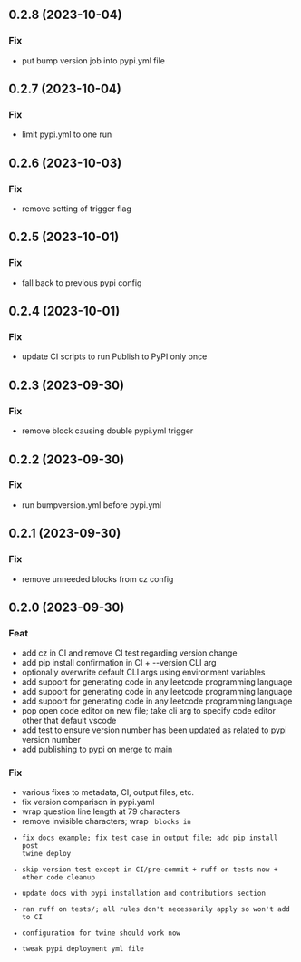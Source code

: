 ## 0.2.8 (2023-10-04)

### Fix

- put bump version job into pypi.yml file

## 0.2.7 (2023-10-04)

### Fix

- limit pypi.yml to one run

## 0.2.6 (2023-10-03)

### Fix

- remove setting of trigger flag

## 0.2.5 (2023-10-01)

### Fix

- fall back to previous pypi config

## 0.2.4 (2023-10-01)

### Fix

- update CI scripts to run Publish to PyPI only once

## 0.2.3 (2023-09-30)

### Fix

- remove block causing double pypi.yml trigger

## 0.2.2 (2023-09-30)

### Fix

- run bumpversion.yml before pypi.yml

## 0.2.1 (2023-09-30)

### Fix

- remove unneeded blocks from cz config

## 0.2.0 (2023-09-30)

### Feat

- add cz in CI and remove CI test regarding version change
- add pip install confirmation in CI + --version CLI arg
- optionally overwrite default CLI args using environment variables
- add support for generating code in any leetcode programming language
- add support for generating code in any leetcode programming language
- add support for generating code in any leetcode programming language
- pop open code editor on new file; take cli arg to specify code editor other that default vscode
- add test to ensure version number has been updated as related to pypi version number
- add publishing to pypi on merge to main

### Fix

- various fixes to metadata, CI, output files, etc.
- fix version comparison in pypi.yaml
- wrap question line length at 79 characters
- remove invisible characters; wrap <code> blocks in
- fix docs example; fix test case in output file; add pip install post twine deploy
- skip version test except in CI/pre-commit + ruff on tests now + other code cleanup
- update docs with pypi installation and contributions section
- ran ruff on tests/; all rules don't necessarily apply so won't add to CI
- configuration for twine should work now
- tweak pypi deployment yml file

